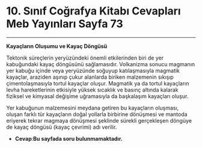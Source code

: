 # 10. Sınıf Coğrafya Kitabı Cevapları Meb Yayınları Sayfa 73

---

**Kayaçların Oluşumu ve Kayaç Döngüsü**

Tektonik süreçlerin yeryüzündeki önemli etkilerinden biri de yer kabuğundaki kayaç döngüsünü sağlamasıdır. Volkanizma sonucu magmanın yer kabuğu içinde veya yeryüzünde soğuyup katılaşmasıyla magmatik kayaçlar, araziden aşınıp çukur alanlarda biriken malzemenin sıkışıp çimentolaşmasıyla tortul kayaçlar oluşur. Magmatik ya da tortul kayaçların levha hareketlerinin etkisiyle yüksek sıcaklık ve basınç altında kalarak fiziksel ve kimyasal değişime uğramasıyla da başkalaşım kayaçları oluşur.

Yer kabuğunun malzemesini meydana getiren bu kayaçların oluşması, oluşan farklı tür kayaçların doğal yollarla birbirine dönüşmesi ve mantoda eriyerek tekrar magmaya dönüşmesi şeklinde sürekli gerçekleşen döngüye de kayaç döngüsü (kayaç çevrimi) adı verilir.

-   **Cevap**:**Bu sayfada soru bulunmamaktadır.**